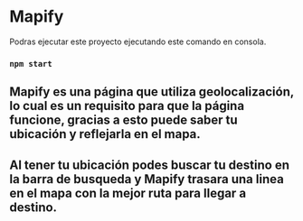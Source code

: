 # Mapify

Podras ejecutar este proyecto ejecutando este comando en consola.

### `npm start`

## Mapify es una página que utiliza geolocalización, lo cual es un requisito para que la página funcione, gracias a esto puede saber tu ubicación y reflejarla en el mapa.

## Al tener tu ubicación podes buscar tu destino en la barra de busqueda y Mapify trasara una linea en el mapa con la mejor ruta para llegar a destino.
